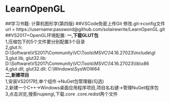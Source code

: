 # LearnOpenGL  
##学习书籍: 计算机图形学(第四版)
##VSCode免密上传Git
修改.git->config文件
url = https://<label style="coloe:blue">username:password</label>@github.com/solairewrite/LearnOpenGL.git  
##VS2017+OpenGL环境配置:
**一,下载GLUT包**  
1,压缩包下的5个文件要分别配置3个目录  
2,glut.h: D:\Software\VS2017\Community\VC\Tools\MSVC\14.16.27023\include\gl  
3,glut.lib, glut32.lib: D:\Software\VS2017\Community\VC\Tools\MSVC\14.16.27023\lib\x86  
4,glut.dll, glut32.dll: C:\Windows\SysWOW64  
**二,新建项目**  
1,安装VS2017时,单个组件->NuGet包管理器(勾选)  
2,新建一个C++->Windows桌面应用程序项目,项目名右键->管理NuGet程序包  
3,点击浏览,搜索nupengl,下载.core .core.redist两个文件  
